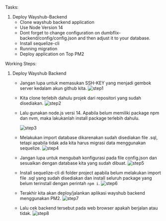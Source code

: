 Tasks:
1. Deploy Wayshub-Backend
   - Clone wayshub backend application
   - Use Node Version 14
   - Dont forget to change configuration on dumbflix-backend/config/config.json and then adjust it to your database.
   - Install sequelize-cli
   - Running migration
   - Deploy application on Top PM2

Working Steps:
1. Deploy Wayshub Backend
   - Jangan lupa untuk memasukan SSH-KEY yang menjadi gembok server kedalam akun github kita.
     ![step1](https://github.com/user-attachments/assets/3de1a4ae-6d88-4f67-ae70-8d822da4e6d4)

   - Kita clone terlebih dahulu projek dari repositori yang sudah disediakan.
     ![step2](https://github.com/user-attachments/assets/e29c73bd-ca11-4df0-b369-01623a637ef4)

   - Lalu gunakan node.js versi 14. Apabila belum memiliki package npm dan nvm, maka lakukanlah install package terlebih dahulu.
     
     ![step3](https://github.com/user-attachments/assets/a8204a2f-df6e-42b5-b179-04ecb9f383ad)

   - Melakukan import database dikarenakan sudah disediakan file .sql, tetapi apabila tidak ada kita harus migrasi data menggunakan sequelize.
     ![step4](https://github.com/user-attachments/assets/3e175f74-c2b4-4b37-b68f-a19a07e20728)

   - Jangan lupa untuk mengubah konfigurasi pada file config.json dan sesuaikan dengan database kita yang sudah dibuat.
     ![step5](https://github.com/user-attachments/assets/59a2ea4a-44ba-481d-bf7b-ae329a6da22d)

   - Install sequelize-cli di folder project apabila belum melakukan import file .sql yang sudah disediakan dan install seluruh package yang belum terinstall dengan perintah ``` npm i ```.
     ![step6](https://github.com/user-attachments/assets/51759f50-f86c-4f39-815a-913a6432487a)

   - Terakhir kita akan deploy/jalankan aplikasi wayshub backend menggunakan PM2.
     ![step7](https://github.com/user-attachments/assets/25242aaf-e722-4793-92c9-81843e04f090)

   - Lalu cek backend tersebut pada web browser apakah berjalan atau tidak.
     ![step8](https://github.com/user-attachments/assets/b05b0a27-465a-4611-8068-230b6664be87)
